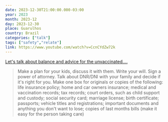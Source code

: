 ```yaml
---
date: 2023-12-30T21:00:00.000-03:00
year: 2023
month: 2023-12
day: 2023-12-30
place: Guarulhos
country: Brazil
categories: ["talk"]
tags: ["safety","relate"]
link: https://www.youtube.com/watch?v=CcnCYdZw72k
---
```

[Let's talk about balance and advice for the unvaccinated....](https://www.youtube.com/watch?v=CcnCYdZw72k)

> Make a plan for your kids, discuss it with them. Write your will. Sign a power of attorney. Talk about DNR/DNI with your family and decide if it's right for you. Make one box for originals or copies of the following: life insurance policy; home and car owners insurance; medical and vaccination records; tax records; court orders, such as child support and custody; social security card; marriage license; birth certificate; passports; vehicle titles and registrations; important documents and anything you don't want to lose; copies of last months bills (make it easy for the person taking care)
